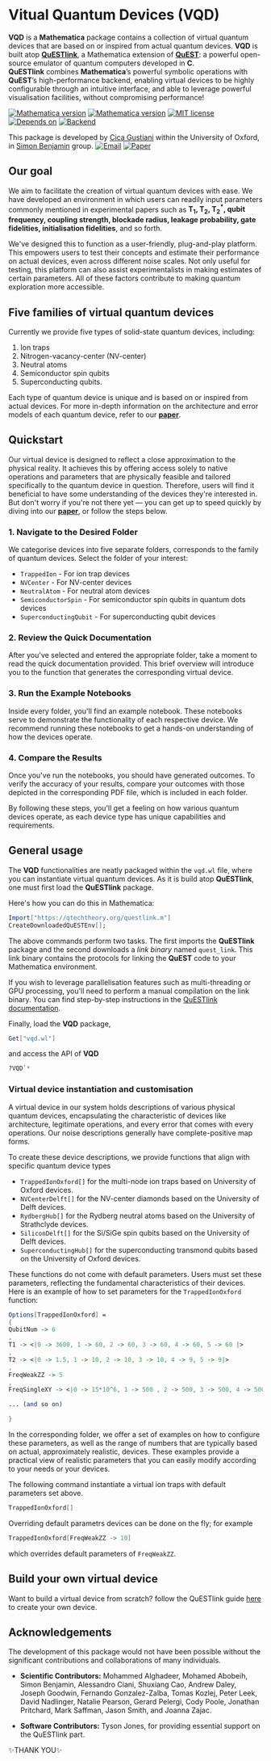 # Vitual Quantum Devices (VQD)

**VQD** is a **Mathematica** package contains a collection of virtual quantum devices that are based on or inspired from actual quantum devices. **VQD** is built atop [**QuESTlink**](https://github.com/QTechTheory/QuESTlink), a Mathematica extension of [**QuEST**](https://github.com/QuEST-Kit/QuEST): a powerful open-source emulator of quantum computers developed in **C**.  
 **QuESTlink** combines **Mathematica**’s powerful symbolic operations with **QuEST**’s high-performance backend, enabling virtual devices to be highly configurable through an intuitive interface, and able to leverage powerful visualisation facilities, without compromising performance!


[![Mathematica version](https://img.shields.io/badge/Mathematica-v12-brightgreen)](https://www.wolfram.com/mathematica/) [![Mathematica version](https://img.shields.io/badge/Mathematica-v13-brightgreen)](https://www.wolfram.com/mathematica/)  [![MIT license](https://img.shields.io/badge/license-MIT-lightgrey.svg)](LICENCE.txt) 
[![Depends on](https://img.shields.io/badge/Depends%20on-QuESTlink-blue)](https://github.com/QTechTheory/QuESTlink) [![Backend](https://img.shields.io/badge/Backend-QuEST-blue)](https://github.com/QuEST-Kit/QuEST)


This package is developed by [Cica Gustiani](https://github.com/cicacica) within the University of Oxford, in [Simon Benjamin](https://qtechtheory.org/) group.
[![Email](https://img.shields.io/badge/email-cicagustiani@gmail.com-red.svg)](mailto:cicagustiani@gmail.com)
[![Paper](https://img.shields.io/badge/Paper-arXiv%3A2306.07342-b31b1b.svg)](https://arxiv.org/abs/2306.07342)


## Our goal

We aim to facilitate the creation of virtual quantum devices with ease. We have developed an environment in which users can readily input parameters commonly mentioned in experimental papers such as **T<sub>1</sub>, T<sub>2</sub>, T<sub>2</sub><sup>*</sup>, qubit frequency, coupling strength, blockade radius, leakage probability, gate fidelities, initialisation fidelities**, and so forth.

We've designed this to function as a user-friendly, plug-and-play platform. This empowers users to test their concepts and estimate their performance on actual devices, even across different noise scales. Not only useful for testing, this platform can also assist experimentalists in making estimates of certain parameters. All of these factors contribute to making quantum exploration more accessible.


## Five families of virtual quantum devices

Currently we provide five types of solid-state quantum devices, including:
1. Ion traps
2. Nitrogen-vacancy-center  (NV-center) 
3. Neutral atoms
4. Semiconductor spin qubits
5. Superconducting qubits.


Each type of quantum device is unique and is based on or inspired from actual devices. For more in-depth information on the architecture and error models of each quantum device, refer to our [**paper**](https://arxiv.org/abs/2306.07342). 

## Quickstart


Our virtual device is designed to reflect a close approximation to the physical reality. It achieves this by offering access solely to native operations and parameters that are physically feasible and tailored specifically to the quantum device in question. Therefore, users will find it beneficial to have some understanding of the devices they're interested in. But don't worry if you're not there yet &mdash; you can get up to speed quickly by diving into our [**paper**](https://arxiv.org/abs/2306.07342), or follow the steps below.


### **1. Navigate to the Desired Folder**

We categorise devices into five separate folders, corresponds to the family of quantum devices. Select the folder of your interest:
- `TrappedIon` - For ion trap devices
- `NVCenter` - For NV-center devices
- `NeutralAtom` - For neutral atom devices
- `SemiconductorSpin` - For semiconductor spin qubits in quantum dots devices
- `SuperconductingQubit` - For superconducting qubit devices

### **2. Review the Quick Documentation**

After you've selected and entered the appropriate folder, take a moment to read the quick documentation provided. This brief overview will introduce you to the function that generates the corresponding virtual device.

### **3. Run the Example Notebooks**

Inside every folder, you'll find an example notebook. These notebooks serve to demonstrate the functionality of each respective device. We recommend running these notebooks to get a hands-on understanding of how the devices operate.

### **4. Compare the Results**

Once you've run the notebooks, you should have generated outcomes. To verify the accuracy of your results, compare your outcomes with those depicted in the corresponding PDF file, which is included in each folder.

By following these steps, you'll get a feeling on how various quantum devices operate, as each device type has unique capabilities and requirements.


## General usage

The **VQD** functionalities are neatly packaged within the `vqd.wl` file, where you can instantiate virtual quantum devices. As it is build atop **QuESTlink**, one must first load the **QuESTlink** package. 

Here's how you can do this in Mathematica:

```Mathematica
Import["https://qtechtheory.org/questlink.m"]
CreateDownloadedQuESTEnv[];
```

The above commands perform two tasks. The first imports the **QuESTlink** package and the second downloads a *link binary* named `quest_link`. This link binary contains the protocols for linking the **QuEST** code to your Mathematica environment.

If you wish to leverage parallelisation features such as multi-threading or GPU processing, you'll need to perform a manual compilation on the link binary.  You can find step-by-step instructions in the [QuESTlink documentation](https://github.com/QTechTheory/QuESTlink/tree/main/Doc). 

Finally, load the **VQD** package,

```Mathematica
Get["vqd.wl"]
```
and access the API of **VQD**
```Mathematica
?VQD`*
```


### Virtual device instantiation and customisation

A virtual device in our system holds descriptions of various physical quantum devices, encapsulating the characteristic of devices like architecture, legitimate operations, and every error that comes with every operations. Our noise descriptions generally have complete-positive map forms.

To create these device descriptions, we provide functions that align with specific quantum device types

- ``TrappedIonOxford[]`` for the multi-node ion traps based on University of Oxford devices.
- ``NVCenterDelft[]`` for the NV-center diamonds based on the University of Delft devices.
- ``RydbergHub[]`` for the Rydberg neutral atoms based on the University of Strathclyde devices.
- ``SiliconDelft[]`` for the Si/SiGe spin qubits based on the University of Delft devices.
- ``SuperconductingHub[]`` for the superconducting transmond qubits based on the University of Oxford devices.


These functions do not come with default parameters. Users must set these parameters, reflecting the fundamental characteristics of their devices. Here is an example of how to set parameters for the `TrappedIonOxford` function:

```Mathematica
Options[TrappedIonOxford] = 
{
QubitNum -> 6
,
T1 -> <|0 -> 3600, 1 -> 60, 2 -> 60, 3 -> 60, 4 -> 60, 5 -> 60 |>
,
T2 -> <|0 -> 1.5, 1 -> 10, 2 -> 10, 3 -> 10, 4 -> 9, 5 -> 9|>
,
FreqWeakZZ -> 5
,
FreqSingleXY -> <|0 -> 15*10^6, 1 -> 500 , 2 -> 500, 3 -> 500, 4 -> 500, 5 -> 500|>

... (and so on)

}
```
In the corresponding folder, we offer a set of examples on how to configure these parameters, as well as the range of numbers that are typically based on actual, approximately realistic, devices. These examples provide a practical view of realistic parameters that you can easily modify according to your needs or your devices.

The following command instantiate a virtual ion traps with default parameters set above.

```Mathematica
TrappedIonOxford[]
```
Overriding default parametrs devices can be done on the fly; for example 
```Mathematica
TrappedIonOxford[FreqWeakZZ -> 10]
```
which overrides default parameters of ``FreqWeakZZ``.




## Build your own virtual device

Want to build a virtual device from scratch? follow the QuESTlink guide [here](https://github.com/QTechTheory/QuESTlink/blob/main/Doc/guide_creating_device_spec.pdf) to create your own device.


## Acknowledgements

The development of this package would not have been possible without the significant contributions and collaborations of many individuals.

- **Scientific Contributors:** 
Mohammed Alghadeer, Mohamed Abobeih, Simon Benjamin, Alessandro Ciani, Shuxiang Cao, Andrew Daley, Joseph Goodwin, Fernando Gonzalez-Zalba, Tomas Kozlej, Peter Leek, David Nadlinger, Natalie Pearson, Gerard Pelergi, Cody Poole, Jonathan Pritchard, Mark Saffman, Jason Smith, and Joanna Zajac.

- **Software Contributors:** 
Tyson Jones, for providing essential support on the QuESTlink part.

✨THANK YOU✨


